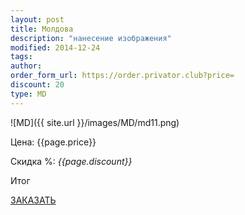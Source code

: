 ```yaml
---
layout: post
title: Молдова
description: "нанесение изображения"
modified: 2014-12-24
tags: 
author: 
order_form_url: https://order.privator.club?price=
discount: 20
type: MD
---
```



![MD]({{ site.url }}/images/MD/md11.png)

<div class="price">
	<p id="price" >Цена: {{page.price}}</p>
	<p id="discount"> Скидка %: <i id="discountval"> {{page.discount}} </i></p>
	<p id="summ"> Итог </p>
</div>

<p class="buttond"><a href="{{page.order_form_url}}{{page.price}}&name={{page.type}}&type={{page.title}}&disc={{page.discount}}" target="_self">ЗАКАЗАТЬ</a></p>